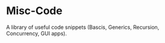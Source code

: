 # Misc-Code

A library of useful code snippets (Bascis, Generics, Recursion, Concurrency, GUI apps).
